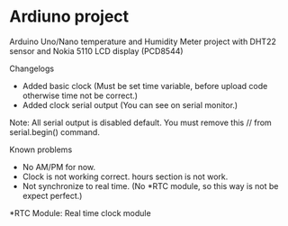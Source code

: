 # Ardiuno project
Arduino Uno/Nano temperature and Humidity Meter project with DHT22 sensor and Nokia 5110 LCD display (PCD8544)

Changelogs
+ Added basic clock (Must be set time variable, before upload code otherwise time not be correct.)
+ Added clock serial output (You can see on serial monitor.)

Note: All serial output is disabled default. You must remove this // from serial.begin() command.


Known problems
- No AM/PM for now.
- Clock is not working correct. hours section is not work.
- Not synchronize to real time. (No *RTC module, so this way is not be expect perfect.)

*RTC Module: Real time clock module
